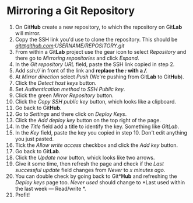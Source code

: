 # Mirroring a Git Repository

1. On Git**Hub** create a new repository, to which the repository on Git**Lab** will mirror.
2. Copy the SSH link you'd use to clone the repository. This should be *git@github.com:USERNAME/REPOSITORY.git*
3. From within a Git**Lab** project use the gear icon to select *Repository* and there go to *Mirroring repositories* and click *Expand*. 
4. In the *Git repository URL* field, paste the SSH link copied in step 2.
5. Add *ssh://* in front of the link and **replace the *:* with a */***.
6. At *Mirror direction* select *Push* (We're pushing from Git**Lab** to Git**Hub**).
7. Click the *Detect host keys* button.
8. Set *Authentication method* to *SSH Public key*.
9. Click the green *Mirror Repository* button.
10. Click the *Copy SSH public key* button, which looks like a clipboard.
11. Go back to Git**Hub**.
12. Go to *Settings* and there click on *Deploy Keys*.
13. Click the *Add deploy key* button on the top right of the page.
14. In the *Title* field add a title to identify the key. Something like *GitLab*.
15. In the *Key* field, paste the key you copied in step 10. Don't edit anything you just pasted.
16. Tick the *Allow write access* checkbox and click the *Add key* button.
17. Go back to Git**Lab**.
18. Click the *Update now* button, whick looks like two arrows.
19. Give it some time, then refresh the page and check if the *Last successful update* field changes from *Never* to *x minutes ago*.
20. You can double check by going back to Git***Hub** and refreshing the *Deploy keys* page too. *Never used* should change to *Last used within the last week — Read/write *.
21. Profit!